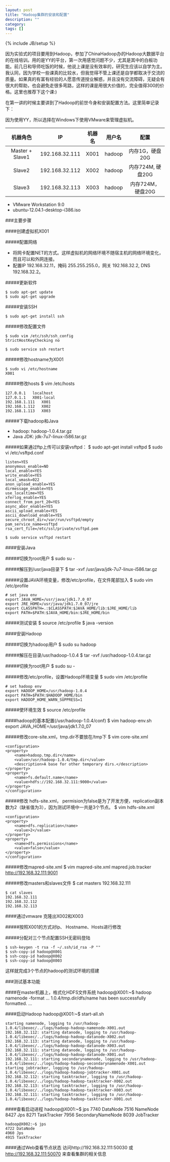 ```yaml
---
layout: post
title: "Hadoop集群的安装和配置"
description: ""
category: 
tags: []
---
```

{% include JB/setup %}

因为实验式的项目要用到Hadoop，参加了ChinaHadoop办的Hadoop大数据平台的在线培训。用的是YY的平台，第一次用感觉问题不少，尤其是其中的白板功能。前几日和导师吃饭的时候，他说上课是没有效率的，研究生应该以自学为主。我认同，因为学校一些课真的比较水，但我觉得不管上课还是自学都取决于交流的质量。如果真的有富有经验的人愿意传道授业解惑，并且没有交流障碍，无疑会有很大的帮助，也会避免走很多弯路，这样的课是用很大价值的，完全值得300的价格。这里也推荐下这个课:)

在第一讲的时候主要讲到了Hadoop的前世今身和安装配置方法。这里简单记录下：

因为使用YY，所以选择在Windows下使用VMware来管理虚拟机。

 机器角色        | IP             | 机器名 | 用户名 | 配置
:---------------:|:--------------:|:------:|:------:|:-----------------:
 Master + Slave1 | 192.168.32.111 | X001   | hadoop | 内存1G，硬盘20G
 Slave2          | 192.168.32.112 | X002   | hadoop | 内存724M, 硬盘20G
 Slave3          | 192.168.32.113 | X003   | hadoop | 内存724M，硬盘20G

* VMware Workstation 9.0
* ubuntu-12.04.1-desktop-i386.iso

###主要步骤

####创建虚拟机X001

#####配置网络
- 将网卡配置NET的方式。这样虚拟机的网络环境不随宿主机的网络环境变化，而且可以和外网连接。
- 配置IP 192.168.32.11，掩码 255.255.255.0，网关 192.168.32.2, DNS 192.168.32.2。

#####更新软件

    $ sudo apt-get update
    $ sudo apt-get upgrade

#####安装SSH

    $ sudo apt-get install ssh

#####修改配置文件

    $ sudo vim /etc/ssh/ssh_config
    StrictHostKeyChecking no

    $ sudo service ssh restart

#####修改hostname为X001

    $ sudo vi /etc/hostname
    X001

#####修改hosts
    $ vim /etc/hosts

    127.0.0.1   localhost
    127.0.1.1   X001-local
    192.168.1.111   X001
    192.168.1.112   X002
    192.168.1.113   X003

#####下载hadoop和Java
* hadoop: hadoop-1.0.4.tar.gz
* Java JDK: jdk-7u7-linux-i586.tar.gz

#####如果通过ftp上传可以安装vsftpd：
    $ sudo apt-get install vsftpd
    $ sudo vi /etc/vsftpd.conf

    listen=YES
    anonymous_enable=NO
    local_enable=YES
    write_enable=YES
    local_umask=022
    anon_upload_enable=YES
    dirmessage_enable=YES
    use_localtime=YES
    xferlog_enable=YES
    connect_from_port_20=YES
    async_abor_enable=YES
    ascii_upload_enable=YES
    ascii_download_enable=YES
    secure_chroot_dir=/var/run/vsftpd/empty
    pam_service_name=vsftpd
    rsa_cert_file=/etc/ssl/private/vsftpd.pem

    $ sudo service vsftpd restart

####安装Java

#####切换为root用户
    $ sudo su -

#####解压到/usr/java目录下
    $ tar -xvf /usr/java/jdk-7u7-linux-i586.tar.gz

#####设置JAVA环境变量，修改/etc/profile，在文件尾部加入
    $ sudo vim /etc/profile

    # set java env
    export JAVA_HOME=/usr/java/jdk1.7.0_07
    export JRE_HOME=/usr/java/jdk1.7.0_07/jre
    export CLASSPATH=.:$CLASSPATH:$JAVA_HOME/lib:$JRE_HOME/lib
    export PATH=$PATH:$JAVA_HOME/bin:$JRE_HOME/bin

#####测试安装
    $ source /etc/profile
    $ java -version

####安装Hadoop

#####切换为hadoop用户
    $ sudo su hadoop

#####解压在目录/usr/hadoop-1.0.4
    $ tar -xvf /usr/hadoop-1.0.4.tar.gz

#####切换为root用户
    $ sudo su -

#####修改/etc/profile，设置Hadoop环境变量
    $ sudo vim /etc/profile

    # set hadoop env
    export HADOOP_HOME=/usr/hadoop-1.0.4
    export PATH=$PATH:$HADOOP_HOME/bin
    export HADOOP_HOME_WARN_SUPPRESS=1

#####使环境生效
    $ source /etc/profile

####hadoop的基本配置(/usr/hadoop-1.0.4/conf)
    $ vim hadoop-env.sh
    export JAVA_HOME=/usr/java/jdk1.7.0_07

#####修改core-site.xml，tmp.dir不要放在/tmp下
    $ vim core-site.xml

    <configuration>
    <property>
        <name>hadoop.tmp.dir</name>   
        <value>/usr/hadoop-1.0.4/tmp.dir</value>   
        <description>A base for other temporary dirs.</description>
    </property>
    <property>   
        <name>fs.default.name</name>   
        <value>hdfs://192.168.32.111:9000</value>
    </property>
    </configuration>

#####修改 hdfs-site.xml， permision为false是为了开发方便，replication副本数为2（缺省值为3），因为测试环境中一共是3个节点。
    $ vim hdfs-site.xml 

    <configuration>
    <property>
        <name>dfs.replication</name>
        <value>2</value> 
    </property> 
    <property>
        <name>dfs.permissions</name> 
        <value>false</value>
    </property>
    </configuration>

#####修改mapred-site.xml
    $ vim mapred-site.xml 
    <configuration>
    <property>
        <name>mapred.job.tracker</name>
        <value>http://192.168.32.111:9001</value>
    </property>
    </configuration>

#####修改masters和slaves文件
    $ cat masters 
    192.168.32.111

    $ cat slaves 
    192.168.32.111
    192.168.32.112
    192.168.32.113

####通过vmware 克隆出X002和X003

#####按照X001的方式对Ip、 Hostname、Hosts进行修改

#####分配对三个节点配置SSH无密码登陆

    $ ssh-keygen -t rsa -f ~/.ssh/id_rsa -P ""
    $ ssh-copy-id hadoop@X001
    $ ssh-copy-id hadoop@X002
    $ ssh-copy-id hadoop@X003



这样就完成3个节点的hadoop的测试环境的搭建

###测试基本功能

####在master机器上，格式化HDFS文件系统
    hadoop@X001:~$ hadoop namenode -format
    ...
    1.0.4/tmp.dir/dfs/name has been successfully formatted.
    ...

####启动Hadoop
    hadoop@X001:~$ start-all.sh

    starting namenode, logging to /usr/hadoop-1.0.4/libexec/../logs/hadoop-hadoop-namenode-X001.out
    192.168.32.112: starting datanode, logging to /usr/hadoop-1.0.4/libexec/../logs/hadoop-hadoop-datanode-X002.out
    192.168.32.113: starting datanode, logging to /usr/hadoop-1.0.4/libexec/../logs/hadoop-hadoop-datanode-X003.out
    192.168.32.111: starting datanode, logging to /usr/hadoop-1.0.4/libexec/../logs/hadoop-hadoop-datanode-X001.out
    192.168.32.111: starting secondarynamenode, logging to /usr/hadoop-1.0.4/libexec/../logs/hadoop-hadoop-secondarynamenode-X001.out
    starting jobtracker, logging to /usr/hadoop-1.0.4/libexec/../logs/hadoop-hadoop-jobtracker-X001.out
    192.168.32.112: starting tasktracker, logging to /usr/hadoop-1.0.4/libexec/../logs/hadoop-hadoop-tasktracker-X002.out
    192.168.32.113: starting tasktracker, logging to /usr/hadoop-1.0.4/libexec/../logs/hadoop-hadoop-tasktracker-X003.out
    192.168.32.111: starting tasktracker, logging to /usr/hadoop-1.0.4/libexec/../logs/hadoop-hadoop-tasktracker-X001.out

####查看启动进程
    hadoop@X001:~$ jps
    7740 DataNode
    7516 NameNode
    8427 Jps
    8271 TaskTracker
    7956 SecondaryNameNode
    8039 JobTracker

    hadoop@X002:~$ jps
    4722 DataNode
    4960 Jps
    4915 TaskTracker

####通过Web查看节点状态
访问http://192.168.32.111:50030 或 http://192.168.32.111:50070 来查看集群的相关信息


